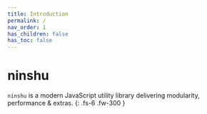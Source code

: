 ```yaml
---
title: Introduction
permalink: /
nav_order: 1
has_children: false
has_toc: false
---
```


# ninshu

`ninshu` is a modern JavaScript utility library delivering modularity, performance & extras.
{: .fs-6 .fw-300 }
